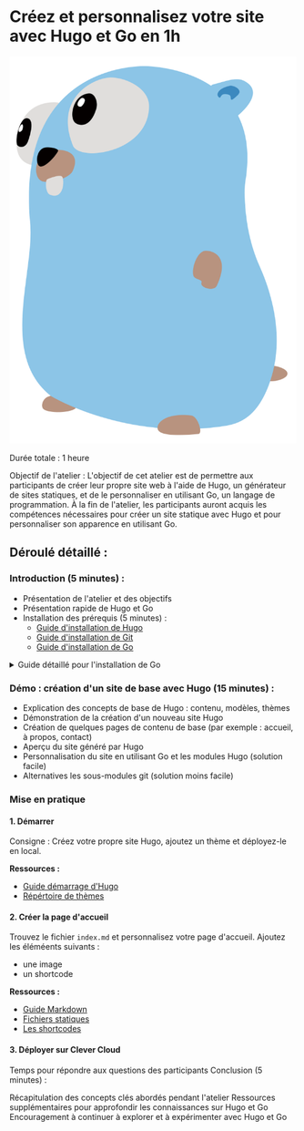 # Créez et personnalisez votre site avec Hugo et Go en 1h

![gopher logo](assets/gopher.svg)

Durée totale : 1 heure

Objectif de l'atelier :
L'objectif de cet atelier est de permettre aux participants de créer leur propre site web à l'aide de Hugo, un générateur de sites statiques, et de le personnaliser en utilisant Go, un langage de programmation. À la fin de l'atelier, les participants auront acquis les compétences nécessaires pour créer un site statique avec Hugo et pour personnaliser son apparence en utilisant Go.

## Déroulé détaillé :

### Introduction (5 minutes) :

- Présentation de l'atelier et des objectifs
- Présentation rapide de Hugo et Go
- Installation des prérequis (5 minutes) :
  - [Guide d'installation de Hugo](https://gohugo.io/installation/)
  - [Guide d'installation de Git](https://git-scm.com/book/en/v2/Getting-Started-Installing-Git)
  - [Guide d'installation de Go](https://go.dev/dl/)

<details><summary>Guide détaillé pour l'installation de Go</summary>

  <details><summary>Windows</summary>

   1. Rendez-vous sur le site officiel de Go : <https://golang.org/dl/>
   2. Téléchargez le fichier d'installation correspondant à votre architecture (32 bits ou 64 bits).
   3. Une fois le téléchargement terminé, ouvrez le fichier d'installation (par exemple, go1.x.x.windows-amd64.msi).
   4. Suivez les instructions de l'assistant d'installation et acceptez les conditions de licence.
   5. Choisissez le répertoire d'installation (par défaut, C:\Go\).
   6. Sélectionnez les composants à installer (laissez les options par défaut si vous n'avez pas de préférences spécifiques).
   7. Cliquez sur le bouton "Next" (Suivant) et attendez la fin de l'installation.
   8. Une fois l'installation terminée, ouvrez une nouvelle fenêtre de terminal pour vérifier que Go est bien installé en exécutant la commande `go version`

   </details>

  <details><summary>macOS</summary>

  1. Installez [Homebrew](https://brew.sh/index_fr) sur votre machine si vous ne l'avez pas déjà : `/bin/bash -c "$(curl -fsSL https://raw.githubusercontent.com/Homebrew/install/HEAD/install.sh)"`
  2. Installez Go avec la commande `brew install go`
  3. Vérifiez l'installation avec la commande `go version`

  </details>

  <details><summary>Linux</summary>
  
  1. Ouvrez un navigateur Web et accédez au site officiel de Go : https://golang.org/dl/
  2. Téléchargez le fichier d'archive correspondant à votre architecture Linux (par exemple, `go1.x.x.linux-amd64.tar.gz`)
  3. Ouvrez un terminal et accédez au répertoire où vous avez téléchargé le fichier d'archive.
  4. Extrayez le contenu de l'archive en utilisant la commande tar -xvf go1.x.x.linux-amd64.tar.gz. Remplacez go1.x.x par la version téléchargée.
  5. Déplacez le répertoire extrait vers un emplacement approprié en utilisant la commande sudo mv go /usr/local
  6. Configurez les variables d'environnement en ajoutant les lignes suivantes à votre fichier de configuration de profil (par exemple, ~/.profile, ~/.bash_profile ou ~/.bashrc):

```shell
export GOPATH=$HOME/go
export PATH=/usr/local/go/bin:$PATH
```
  </details>

 </details>

### Démo : création d'un site de base avec Hugo (15 minutes) :

- Explication des concepts de base de Hugo : contenu, modèles, thèmes
- Démonstration de la création d'un nouveau site Hugo
- Création de quelques pages de contenu de base (par exemple : accueil, à propos, contact)
- Aperçu du site généré par Hugo
- Personnalisation du site en utilisant Go et les modules Hugo (solution facile)
- Alternatives les sous-modules git (solution moins facile)

### Mise en pratique

#### 1. Démarrer

Consigne : Créez votre propre site Hugo,  ajoutez un thème et déployez-le en local.

**Ressources :**

- [Guide démarrage d'Hugo](https://gohugo.io/getting-started/quick-start/)
- [Répértoire de thèmes](https://themes.gohugo.io)

#### 2. Créer la page d'accueil

Trouvez le fichier `index.md` et personnalisez votre page d'accueil. Ajoutez  les éléméents suivants :

- une image
- un shortcode

**Ressources :**

- [Guide Markdown](https://www.markdownguide.org/tools/hugo/)
- [Fichiers statiques](https://gohugo.io/content-management/static-files/)
- [Les shortcodes](https://gohugo.io/content-management/shortcodes/)

#### 3. Déployer sur Clever Cloud



Temps pour répondre aux questions des participants
Conclusion (5 minutes) :

Récapitulation des concepts clés abordés pendant l'atelier
Ressources supplémentaires pour approfondir les connaissances sur Hugo et Go
Encouragement à continuer à explorer et à expérimenter avec Hugo et Go
